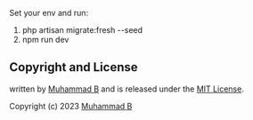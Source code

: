 Set your env and run: 
1) php artisan migrate:fresh --seed
2) npm run dev
 

## Copyright and License

written by [Muhammad B](mailto:muhammad.begawala@gmail.com) and is released under the 
[MIT License](LICENSE.md).

Copyright (c) 2023 [Muhammad B](mailto:muhammad.begawala@gmail.com)
